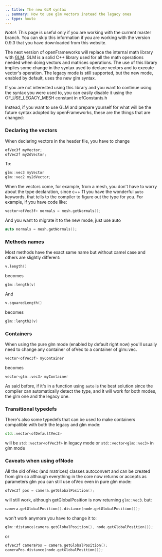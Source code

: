 ```yaml
---
.. title: The new GLM syntax 
.. summary: How to use glm vectors instead the legacy ones
.. type: howto
---
```


*Note!*: This page is useful only if you are working with the current master branch. You can skip this information if you are working with the version 0.9.3 that you have downloaded from this website.

The next version of openFrameworks will replace the internal math library with [GLM](http://glm.g-truc.net). GLM is a solid C++ library used for all the math operations needed when doing vectors and matrices operations. The use of this library implies some change in the syntax used to declare vectors and to execute vector's operation. The legacy mode is still supported, but the new mode, enabled by default, uses the new glm syntax.

If you are not interested using this library and you want to continue using the syntax you were used to, you can easily disable it using the OF_USE_LEGACY_MESH constant in ofConstants.h

Instead, if you want to use GLM and prepare yourself for what will be the future syntax adopted by openFrameworks, these are the things that are changed:

### Declaring the vectors

When declaring vectors in the header file, you have to change

```c++
ofVec3f myVector;
ofVec2f my2dVector;
```

To:

```c++
glm::vec3 myVector
glm::vec2 my2dVector;
```


When the vectors come, for example, from a mesh, you don't have to worry about the type declaration, since c++ 11 you have the wonderful `auto` keywords, that tells to the compiler to figure out the type for you. For example, if you have code like:

```c++
vector<ofVec3f> normals = mesh.getNormals();
```

And you want to migrate it to the new mode, just use auto

```c++
auto normals = mesh.getNormals();
```

### Methods names

Most methods have the exact same name but without camel case and others are slightly different:

```c++
v.length()
```

becomes

```c++
glm::length(v)
```

And 

```c++
v.squaredLength()
``` 

becomes 

```c++
glm::length2(v)
```

### Containers

When using the pure glm mode (enabled by default right now) you'll usually need to change any container of ofVec to a container of glm::vec. 

```c++
vector<ofVec3f> myContainer
``` 

becomes 

```c++
vector<glm::vec3> myContainer
```

As said before, if it's in a function using `auto` is the best solution since the compiler can automatically detect the type, and it will work for both modes, the glm one and the legacy one.

### Transitional typedefs

There's also some typedefs that can be used to make containers compatible with both the legacy and glm mode:

```c++
std::vector<ofDefaultVec3>
```

will be `std::vector<ofVec3f>` in legacy mode or `std::vector<glm::vec3>` in glm mode

### Caveats when using ofNode

All the old ofVec (and matrices) classes autoconvert and can be created from glm so although everything in the core now returns or accepts as parameters glm you can still use ofVec even in pure glm mode:

```c++
ofVec3f pos = camera.getGlobalPosition();
```

will still work, although getGlobalPosition is now returning `glm::vec3`. but:

```c++
camera.getGlobalPosition().distance(node.getGlobalPosition());
```

won't work anymore you have to change it to:

```c++
glm::distance(camera.getGlobalPosition(), node.getGlobalPosition());
```

or

```c++
ofVec3f cameraPos = camera.getGlobalPosition();
cameraPos.distance(node.getGlobalPosition());
```
